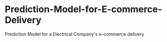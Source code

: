 # Prediction-Model-for-E-commerce-Delivery
Prediction Model for a Electrical Company's e-commerce delivery
